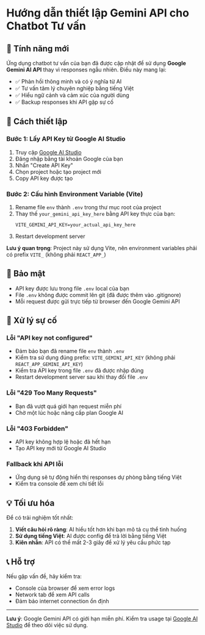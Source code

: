 # Hướng dẫn thiết lập Gemini API cho Chatbot Tư vấn

## 🚀 Tính năng mới

Ứng dụng chatbot tư vấn của bạn đã được cập nhật để sử dụng **Google Gemini AI API** thay vì responses ngẫu nhiên. Điều này mang lại:

- ✅ Phản hồi thông minh và có ý nghĩa từ AI
- ✅ Tư vấn tâm lý chuyên nghiệp bằng tiếng Việt
- ✅ Hiểu ngữ cảnh và cảm xúc của người dùng
- ✅ Backup responses khi API gặp sự cố

## 🔧 Cách thiết lập

### Bước 1: Lấy API Key từ Google AI Studio

1. Truy cập [Google AI Studio](https://makersuite.google.com/app/apikey)
2. Đăng nhập bằng tài khoản Google của bạn
3. Nhấn "Create API Key"
4. Chọn project hoặc tạo project mới
5. Copy API key được tạo

### Bước 2: Cấu hình Environment Variable (Vite)

1. Rename file `env` thành `.env` trong thư mục root của project
2. Thay thế `your_gemini_api_key_here` bằng API key thực của bạn:
   ```
   VITE_GEMINI_API_KEY=your_actual_api_key_here
   ```
3. Restart development server

**Lưu ý quan trọng**: Project này sử dụng Vite, nên environment variables phải có prefix `VITE_` (không phải `REACT_APP_`)

## 🔐 Bảo mật

- API key được lưu trong file `.env` local của bạn
- File `.env` không được commit lên git (đã được thêm vào .gitignore)
- Mỗi request được gửi trực tiếp từ browser đến Google Gemini API

## 🚨 Xử lý sự cố

### Lỗi "API key not configured"

- Đảm bảo bạn đã rename file `env` thành `.env`
- Kiểm tra sử dụng đúng prefix: `VITE_GEMINI_API_KEY` (không phải `REACT_APP_GEMINI_API_KEY`)
- Kiểm tra API key trong file `.env` đã được nhập đúng
- Restart development server sau khi thay đổi file `.env`

### Lỗi "429 Too Many Requests"

- Bạn đã vượt quá giới hạn request miễn phí
- Chờ một lúc hoặc nâng cấp plan Google AI

### Lỗi "403 Forbidden"

- API key không hợp lệ hoặc đã hết hạn
- Tạo API key mới từ Google AI Studio

### Fallback khi API lỗi

- Ứng dụng sẽ tự động hiển thị responses dự phòng bằng tiếng Việt
- Kiểm tra console để xem chi tiết lỗi

## 💡 Tối ưu hóa

Để có trải nghiệm tốt nhất:

1. **Viết câu hỏi rõ ràng**: AI hiểu tốt hơn khi bạn mô tả cụ thể tình huống
2. **Sử dụng tiếng Việt**: AI được config để trả lời bằng tiếng Việt
3. **Kiên nhẫn**: API có thể mất 2-3 giây để xử lý yêu cầu phức tạp

## 📞 Hỗ trợ

Nếu gặp vấn đề, hãy kiểm tra:

- Console của browser để xem error logs
- Network tab để xem API calls
- Đảm bảo internet connection ổn định

---

**Lưu ý**: Google Gemini API có giới hạn miễn phí. Kiểm tra usage tại [Google AI Studio](https://makersuite.google.com/) để theo dõi việc sử dụng.
